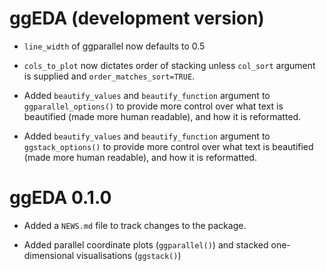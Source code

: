 # ggEDA (development version)

* `line_width` of ggparallel now defaults to 0.5

* `cols_to_plot` now dictates order of stacking unless `col_sort` argument is supplied and `order_matches_sort=TRUE`.

* Added `beautify_values` and `beautify_function` argument to `ggparallel_options()`
to provide more control over what text is beautified (made more human readable), and how it is reformatted. 

* Added `beautify_values` and `beautify_function` argument to `ggstack_options()`
to provide more control over what text is beautified (made more human readable), and how it is reformatted. 

# ggEDA 0.1.0

* Added a `NEWS.md` file to track changes to the package.

* Added parallel coordinate plots (`ggparallel()`) and stacked one-dimensional visualisations (`ggstack()`)

